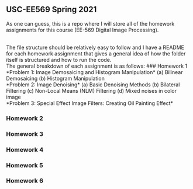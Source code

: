 ## USC-EE569 Spring 2021

As one can guess, this is a repo where I will store all of the homework assignments for this course
(EE-569 Digital Image Processing).

<br>
The file structure should be relatively easy to follow and I have a README for each homework assignment that gives a general idea of how the folder itself is structured and how to run the code.

<br>
The general breakdown of each assignment is as follows:
### Homework 1
*Problem 1: Image Demosaicing and Histogram Manipulation*
   (a) Bilinear Demosaicing
   (b) Histogram Manipulation
<br> 
*Problem 2: Image Denoising*
   (a) Basic Denoising Methods
   (b) Bilateral Filtering
   (c) Non-Local Means (NLM) Filtering
   (d) Mixed noises in color image
<br>
*Problem 3: Special Effect Image Filters: Creating Oil Painting Effect*

### Homework 2

### Homework 3

### Homework 4

### Homework 5

### Homework 6
